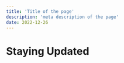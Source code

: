 ```yaml
---
title: 'Title of the page'
description: 'meta description of the page'
date: 2022-12-26
---
```


# Staying Updated


